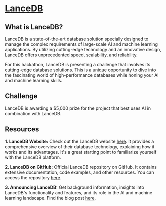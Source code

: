 # [LanceDB](https://lancedb.com/)

## What is LanceDB?
LanceDB is a state-of-the-art database solution specially designed to manage the complex requirements of large-scale AI and machine learning applications. By utilizing cutting-edge technology and an innovative design, LanceDB offers unprecedented speed, scalability, and reliability.

For this hackathon, LanceDB is presenting a challenge that involves its cutting-edge database solutions. This is a unique opportunity to dive into the fascinating world of high-performance databases while honing your AI and machine learning skills.

## Challenge

LanceDB is awarding a $5,000 prize for the project that best uses AI in combination with LanceDB.

## Resources
**1. LanceDB Website:** Check out the LanceDB website [here](https://lancedb.com/). It provides a comprehensive overview of their database technology, explaining how it works and its advantages. It's a great starting point to familiarize yourself with the LanceDB platform.

**2. LanceDB on GitHub:** Official LanceDB repository on GitHub. It contains extensive documentation, code examples, and other resources. You can access the repository [here](https://github.com/lancedb/lancedb).

**3. Announcing LanceDB:** Get background information, insights into LanceDB's functionality and features, and its role in the AI and machine learning landscape. Find the blog post [here](https://blog.lancedb.com/announcing-lancedb-5cb0deaa46ee).

